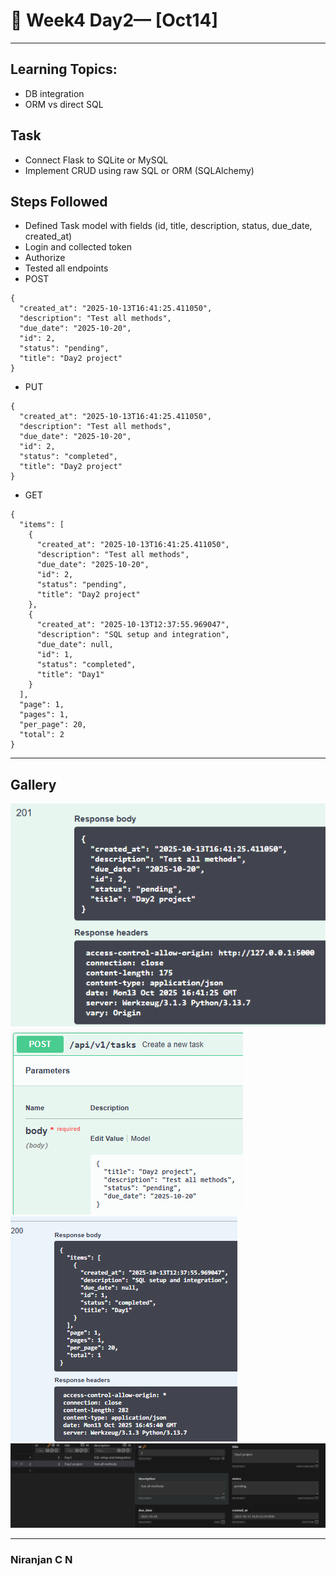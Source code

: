# 📝 Week4 Day2— [Oct14]

---

## Learning Topics:
-   DB integration 
-   ORM vs direct SQL
## Task
-	Connect Flask to SQLite or MySQL
-   Implement CRUD using raw SQL or ORM (SQLAlchemy)

## Steps Followed

-   Defined Task model with fields (id, title, description, status, due_date, created_at)
-   Login and collected token
-   Authorize
-   Tested all endpoints 
-   POST 
```
{
  "created_at": "2025-10-13T16:41:25.411050",
  "description": "Test all methods",
  "due_date": "2025-10-20",
  "id": 2,
  "status": "pending",
  "title": "Day2 project"
}
```
-   PUT
```
{
  "created_at": "2025-10-13T16:41:25.411050",
  "description": "Test all methods",
  "due_date": "2025-10-20",
  "id": 2,
  "status": "completed",
  "title": "Day2 project"
}
```
-   GET
```
{
  "items": [
    {
      "created_at": "2025-10-13T16:41:25.411050",
      "description": "Test all methods",
      "due_date": "2025-10-20",
      "id": 2,
      "status": "pending",
      "title": "Day2 project"
    },
    {
      "created_at": "2025-10-13T12:37:55.969047",
      "description": "SQL setup and integration",
      "due_date": null,
      "id": 1,
      "status": "completed",
      "title": "Day1"
    }
  ],
  "page": 1,
  "pages": 1,
  "per_page": 20,
  "total": 2
}
```
---

## Gallery

![Screenshot 1](./images/image1.png)
![Screenshot 2](./images/image2.png)
![Screenshot 3](./images/image3.png)
![Screenshot 4](./images/image4.png)

---
### Niranjan C N